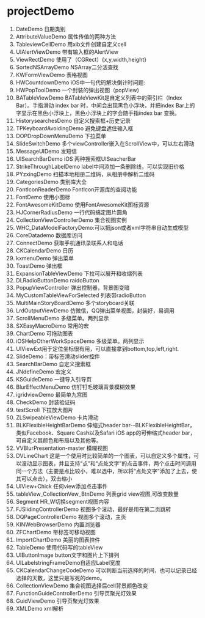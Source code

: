 # projectDemo
1. DateDemo 日期类别
2. AttributeValueDemo 属性传值的两种方法
3. TableviewCellDemo 用xib文件创建自定义cell
4. UIAlertViewDemo 带有输入框的AlertView
5. ViewRectDemo 使用了（CGRect）{x,y,width,height} 
6. SortedNSArrayDemo  NSArray二分法查找
7. KWFormViewDemo 表格视图
8. HWCountdownDemo iOS中一句代码解决倒计时问题:
9. HWPopToolDemo 一个封装的弹出视图（popView)
10. BATableViewDemo BATableViewKit是自定义列表中的索引栏（Index Bar）。手指滑动 index bar 时，中间会出现黑色小浮块，并把index Bar上的字显示在黑色小浮块上，黑色小浮块上的字会随手指index bar 变换。
11. HistorysearchesDemo 自定义搜索框+历史记录
12. TPKeyboardAvoidingDemo 避免键盘遮住输入框
13. DOPDropDownMenuDemo 下拉菜单
14. SlideSwitchDemo 多个viewController嵌入在ScrollView中，可以左右滑动 
15. MessageUIDemo 发短信
16. UISearchBarDemo iOS 两种搜索框UISeacherBar
17. StrikeThroughLabelDemo label中间添加一条删除线，可以实现旧价格
18. PYzxingDemo 扫描本地相册二维码，从相册中解析二维码
19. CategoriesDemo 类别库大全
20. FontIconReaderDemo FontIcon开源库的查阅功能
21. FontDemo 使用小图标
22. FontAwesomeKitDemo 使用FontAwesomeKit图标资源
23. HJCornerRadiusDemo 一行代码搞定图片圆角
24. CollectionViewControllerDemo 集合视图实例
25. WHC_DataModelFactoryDemo:可以把json或者xml字符串自动生成模型
26. CoreDatademo 数据库访问
27. ConnectDemo 获取手机通讯录联系人和电话
28. CKCalendarDemo 日历
29. kxmenuDemo 弹出菜单
30. ToastDemo 弹出框
31. ExpansionTableViewDemo 下拉可以展开和收缩列表
32. DLRadioButtonDemo raidoButton
33. PopupViewController 弹出控制器，背景图变暗
34. MyCustomTableViewForSelected 列表带radioButton
35. MultiMainStoryBoardDemo 多个storyboard关联
36. LrdOutputViewDemo 仿微信，QQ弹出菜单视图，封装好，易调用 
37. ScrollMenuDemo 多级菜单。两列显示
38. SXEasyMacroDemo 常用的宏
39. ChartDemo 可拖动图表
40. iOSHelpOtherWorkSpaceDemo  多级菜单。两列显示
41. UIViewExt用于定位坐标很有用，可以直接拿到bottom,top,left,right. 
42. SlideDemo：带标签滑动slider控件
43. SearchBarDemo 自定义搜索框
44. JNdefineDemo 宏定义
45. KSGuideDemo 一键导入引导页
46. BlurEffectMenuDemo 仿钉钉毛玻璃背景模糊效果
47. igridviewDemo 最简单九宫图
48. CheckDemo 封装验证码 
49. testScroll 下拉放大图片
50. ZLSwipeableViewDemo 卡片滑动
51. BLKFlexibleHeightBarDemo 伸缩式header bar--BLKFlexibleHeightBar，类似Facebook、Square Cash以及Safari iOS app的可伸缩式header bar，可自定义其颜色和布局以及其他等。
52. VVBlurPresentation-master 模糊视图
53. DVLineChart 这是一个使用时比较简单的一个图表，可以自定义多个属性，可以滚动显示图表，并且支持“点”和“点处文字”的点击事件，两个点击时间调用同一个方法（主要是点比较小，难以选中，所以将“点处文字”添加了上去，使其可以点击），双击缩小 
54. UIView+Chick 任何view添加点击事件
55. tableView_CollectionVew_BtnDemo 列表grid view视图,可改变数量
56. Segment  HR_W切换segment视图内容 
57. FJSlidingControllerDemo 视图多个滚动，最好是用在第二页跳转
58. DQPageControllerDemo 视图多个滚动，主页
59. KINWebBrowserDemo 内置浏览器
60. ZFChartDemo 带标签可移动视图
61. ImportChartDemo 美丽的图表控件
62. TableDemo 使用代码写的tableView
63. UIButtonImage button文字和图片上下排列
64. UILabelstringFrameDemo自适应Label宽度
65. CKCalendarChangeCodeDemo 可以判断当前选择的时间，也可以记录已经选择的天数，这里只是写死的demo。
66. CollectionViewDemo 集合视图选择后cell背景颜色改变
67. FunctionGuideControllerDemo 引导页聚光灯效果
68. GuidViewDemo 引导页聚光灯效果
69. XMLDemo xml解析